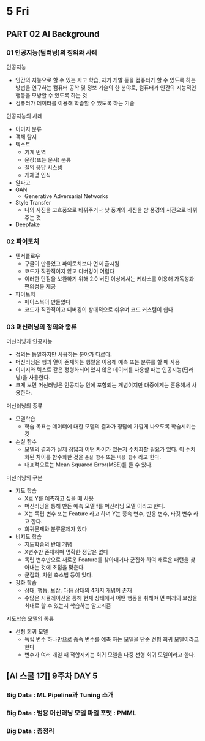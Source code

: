 # 5 Fri

## PART 02 AI Background

### 01 인공지능\(딥러닝\)의 정의와 사례

인공지능

* 인간의 지능으로 할 수 있는 사고 학습, 자기 개발 등을 컴퓨터가 할 수 있도록 하는 방법을 연구하는 컴퓨터 공학 및 정보 기술의 한 분야로, 컴퓨터가 인간의 지능적인 행동을 모방할 수 있도록 하는 것
* 컴퓨터가 데이터를 이용해 학습할 수 있도록 하는 기술

인공지능의 사례

* 이미지 분류
* 객체 탐지
* 텍스트
  * 기계 번역
  * 문장\(또는 문서\) 분류
  * 질의 응답 시스템
  * 개체명 인식
* 알파고
* GAN
  * Generative Adversarial Networks
* Style Transfer
  * 나의 사진을 고흐풍으로 바꿔주거나 낮 풍겨의 사진을 밤 풍경의 사진으로 바꿔주는 것
* Deepfake

### 02 파이토치

* 텐서플로우
  * 구글이 만들었고 파이토치보다 먼저 출시됨
  * 코드가 직관적이지 않고 디버깅이 어렵다
  * 이러한 단점을 보완하기 위해 2.0 버전 이상에서는 케라스를 이용해 가독성과 편의성을 제공
* 파이토치
  * 페이스북이 만들었다
  * 코드가 직관적이고 디버깅이 상대적으로 쉬우며 코드 커스텀이 쉽다

### 03 머신러닝의 정의와 종류

머신러닝과 인공지능

* 정의는 동일하지만 사용하는 분야가 다르다.
* 머신러닝은 행과 열이 존재하는 행렬을 이용해 예측 또는 분류를 할 때 사용
* 이미지와 텍스트 같은 정형화되어 있지 않은 데이터를 사용할 때는 인공지능\(딥러닝\)을 사용한다.
* 크게 보면 머신러닝은 인공지능 안에 포함되는 개념이지만 대중에게는 혼용해서 사용한다.

머신러닝의 종류

* 모델학습
  * 학습 목표는 데이터에 대한 모델의 결과가 정답에 가깝게 나오도록 학습시키는 것
* 손실 함수
  * 모델의 결과가 실제 정답과 어떤 차이가 있는지 수치화할 필요가 있다. 이 수치화된 차이를 함수화한 것을 `손실 함수` 또는 `비용 함수` 라고 한다.
  * 대표적으로는 Mean Squared Error\(MSE\)를 들 수 있다.

머선러닝의 구분

* 지도 학습
  * X로 Y를 예측하고 싶을 때 사용
  * 머신러닝을 통해  만든 예측 모델 f를 머신러닝 모델 이라고 한다.
  * X는 독립 변수 또는 Feature 라고 하며 Y는 종속 변수, 반응 변수, 타깃 변수 라고 한다.
  * 회귀문제와 분류문제가 있다
* 비지도 학습
  * 지도학습의 반대 개념
  * X변수만 존재하며 명확한 정답은 없다
  * 독립 변수만으로 새로운 Feature를 찾아내거나 군집화 하여 새로운 패턴을 찾아내는 것에 초점을 맞춘다.
  * 군집화, 차원 축소법 등이 있다.
* 강화 학습
  * 상태, 행동, 보상, 다음 상태의 4가지 개념이 존재
  * 수많은 시뮬레이션을 통해 현재 상태에서 어떤 행동을 취해야 먼 미래의 보상을 최대로 할 수 있는지 학습하는 알고리즘

지도학습 모델의 종류

* 선형 회귀 모델
  * 독립 변수 하나만으로 종속 변수를 예측 하는 모델을 단순 선형 회귀 모델이라고 한다
  * 변수가 여러 개일 때 적합시키는 회귀 모델을 다중 선형 회귀 모델이라고 한다.





## \[AI 스쿨 1기\] 9주차 DAY 5

### Big Data : ML Pipeline과 Tuning 소개





### Big Data : 범용 머신러닝 모델 파일 포맷 : PMML





### Big Data : 총정리







